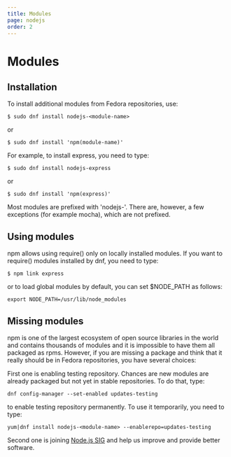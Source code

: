 ```yaml
---
title: Modules
page: nodejs
order: 2
---
```


# Modules

## Installation

To install additional modules from Fedora repositories, use:

```
$ sudo dnf install nodejs-<module-name>
```

or 

```
$ sudo dnf install 'npm(module-name)'
```

For example, to install express, you need to type:

```
$ sudo dnf install nodejs-express
```

or 

```
$ sudo dnf install 'npm(express)'
```

Most modules are prefixed with 'nodejs-'. There are, however, a few exceptions (for example mocha), which are not prefixed.

## Using modules

npm allows using require() only on locally installed modules. If you want to require() modules installed by dnf, you need to type:

```
$ npm link express
```

or to load global modules by default, you can set $NODE_PATH as follows: 

```
export NODE_PATH=/usr/lib/node_modules
```

## Missing modules

npm is one of the largest ecosystem of open source libraries in the world and contains thousands of modules and it is impossible to have them all packaged as rpms. However, if you are missing a package and think that it really should be in Fedora repositories, you have several choices:

First one is enabling testing repository. Chances are new modules are already packaged but not yet in stable repositories. To do that, type:

```
dnf config-manager --set-enabled updates-testing
```

to enable testing repository permanently. To use it temporarily, you need to type:

```
yum|dnf install nodejs-<module-name> --enablerepo=updates-testing
```

Second one is joining [Node.js SIG](https://fedoraproject.org/wiki/SIGs/Node.js) and help us improve and provide better software.
